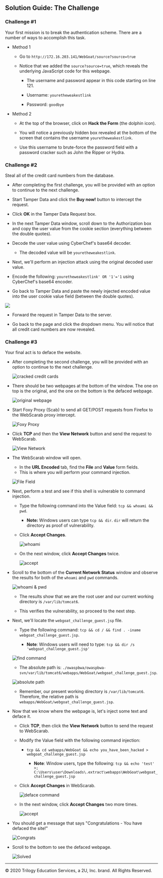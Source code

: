 ## Solution Guide: The Challenge


### Challenge #1

Your first mission is to break the authentication scheme. There are a number of ways to accomplish this task.

- Method 1

   - Go to `http://172.16.203.141/WebGoat/source?source=true`

   -  Notice that we added the `source?source=true`, which reveals the underlying JavaScript code for this webpage.

      - The username and password appear in this code starting on line 121.

      - Username: `youretheweakestlink` 
      - Password: `goodbye`

- Method 2

   - At the top of the browser, click on **Hack the Form** (the dolphin icon).

   - You will notice a previously hidden box revealed at the bottom of the screen that contains the username `youretheweakestlink`.

   - Use this username to brute-force the password field with a password cracker such as John the Ripper or Hydra. 

### Challenge #2

Steal all of the credit card numbers from the database. 

- After completing the first challenge, you will be provided with an option to continue to the next challenge.

- Start Tamper Data and click the **Buy now!** button to intercept the request.

- Click **OK** in the Tamper Data Request box.

- In the next Tamper Data window, scroll down to the Authorization box and copy the user value from the cookie section (everything between the double quotes).

- Decode the user value using CyberChef's base64 decoder.

   - The decoded value will be `youretheweakestlink`.

- Next, we'll perform an injection attack using the original decoded user value.

- Encode the following: `youretheweakestlink' OR '1'='1` using CyberChef's base64 encoder.

- Go back to Tamper Data and paste the newly injected encoded value into the user cookie value field (between the double quotes).

![](Images/base.png)

- Forward the request in Tamper Data to the server.

- Go back to the page and click the dropdown menu. You will notice that all credit card numbers are now revealed.

### Challenge #3

Your final act is to deface the website.

- After completing the second challenge, you will be provided with an option to continue to the next challenge.

   ![cracked credit cards](Images/challenge_3/credit_cards-cracked.png)

- There should be two webpages at the bottom of the window. The one on top is the original, and the one on the bottom is the defaced webpage.

    ![original webpage](Images/original_defaced.png)

- Start Foxy Proxy (Scab) to send all GET/POST requests from Firefox to the WebScarab proxy intercept.

   ![Foxy Proxy](Images/challenge_3/foxy_proxy_scab.png)

- Click **TCP** and then the **View Network** button and send the request to WebScarab.

   ![View Network](Images/challenge_3/view_network_tcp.png)

- The WebScarab window will open. 

   - In the **URL Encoded** tab, find the **File** and **Value** form fields. 
   - This is where you will perform your command injection.
   
    ![File Field](Images/challenge_3/webscarab_file_value_field.png)

- Next, perform a test and see if this shell is vulnerable to command injection. 

   - Type the following command into the Value field: `tcp && whoami && pwd`.
   
       - **Note:** Windows users can type `tcp && dir`. `dir` will return the directory as proof of vulnerability.
   
   - Click **Accept Changes**.
   
     ![whoami](Images/whoami_pwd_image.png)
   
   - On the next window, click **Accept Changes** twice.
   
     ![accept](Images/challenge_3/webscarab_2nd_window.png)
 
- Scroll to the bottom of the **Current Network Status** window and observe the results for both of the `whoami` and `pwd` commands.

    ![whoami & pwd](Images/challenge_3/whoami_pwd.png)

   - The results show that we are the root user and our current working directory is `/var/lib/tomcat6`.

   - This verifies the vulnerability, so proceed to the next step.

- Next, we'll locate the `webgoat_challenge_guest.jsp` file. 

   - Type the following command: `tcp && cd / && find . -iname webgoat_challenge_guest.jsp`.
   
      - **Note**: Windows users will need to type: `tcp && dir /s 'webgoat_challenge_guest.jsp'`
   
   ![find command](Images/challenge_3/webscarab_find_command.png)
   
   - The absolute path is: `./owaspbwa/owaspbwa-svn/var/lib/tomcat6/webapps/WebGoat/webgoat_challenge_guest.jsp`.
   
   ![absolute path](Images/challenge_3/webscarab_abolute_path.png)
   
   - Remember, our present working directory is `/var/lib/tomcat6`. Therefore, the relative path is `webapps/WebGoat/webgoat_challenge_guest.jsp`.

- Now that we know where the webpage is, let's inject some text and deface it.

   - Click **TCP**, then click the **View Network** button to send the request to WebScarab.
   
   - Modify the Value field with the following command injection:
   
      - `tcp && cd webapps/WebGoat && echo you_have_been_hacked > webgoat_challenge_guest.jsp`
      
        - **Note**: Window users, type the following: `tcp && echo 'test' >; C:\Users\user\Downloads\.extract\webapps\WebGoat\webgoat_challenge_guest.jsp`
      
   - Click **Accept Changes** in WebScarab.
      
        ![deface command](Images/challenge_3/webscarab_deface_injection_command.png)
      
   - In the next window, click **Accept Changes** two more times.
      
        ![accept](Images/challenge_3/webscarab_2nd_window.png)

- You should get a message that says "Congratulations - You have defaced the site!"

   ![Congrats](Images/challenge_3/Congrats.png)

- Scroll to the bottom to see the defaced webpage.

   ![Solved](Images/challenge_3/defaced_webpage.png)

___



© 2020 Trilogy Education Services, a 2U, Inc. brand. All Rights Reserved.  
